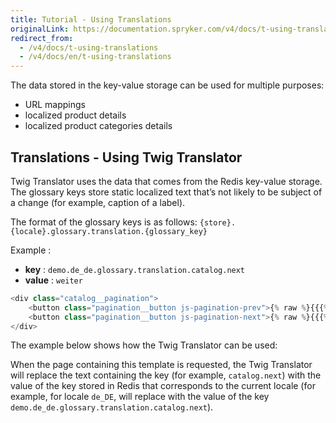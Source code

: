 ```yaml
---
title: Tutorial - Using Translations
originalLink: https://documentation.spryker.com/v4/docs/t-using-translations
redirect_from:
  - /v4/docs/t-using-translations
  - /v4/docs/en/t-using-translations
---
```


<!--used to be: http://spryker.github.io/tutorials/yves/using-translations/-->
The data stored in the key-value storage can be used for multiple purposes:

* URL mappings
* localized product details
* localized product categories details

## Translations - Using Twig Translator
Twig Translator uses the data that comes from the Redis key-value storage. The glossary keys store static localized text that’s not likely to be subject of a change (for example, caption of a label).

The format of the glossary keys is as follows: `{store}.{locale}.glossary.translation.{glossary_key}`

Example :
* **key** : `demo.de_de.glossary.translation.catalog.next`
* **value** : `weiter`

```php
<div class="catalog__pagination">
    <button class="pagination__button js-pagination-prev">{% raw %}{{{% endraw %} 'catalog.prev' | trans {% raw %}}}{% endraw %}</button>
    <button class="pagination__button js-pagination-next">{% raw %}{{{% endraw %} 'catalog.next' | trans {% raw %}}}{% endraw %}</button>
</div>
```
The example below shows how the Twig Translator can be used:

When the page containing this template is requested, the Twig Translator will replace the text containing the key (for example, `catalog.next`) with the value of the key stored in Redis that corresponds to the current locale (for example, for locale `de_DE`, will replace with the value of the key `demo.de_de.glossary.translation.catalog.next`).
